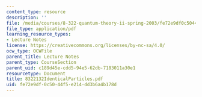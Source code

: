 ```yaml
---
content_type: resource
description: ''
file: /media/courses/8-322-quantum-theory-ii-spring-2003/fe72e9df0c5044f5e214dd3b6a4b178d_8322132IdenticalParticles.pdf
file_type: application/pdf
learning_resource_types:
- Lecture Notes
license: https://creativecommons.org/licenses/by-nc-sa/4.0/
ocw_type: OCWFile
parent_title: Lecture Notes
parent_type: CourseSection
parent_uid: c189d45e-cdd5-94e5-62db-7183011a30e1
resourcetype: Document
title: 8322132IdenticalParticles.pdf
uid: fe72e9df-0c50-44f5-e214-dd3b6a4b178d
---
```

